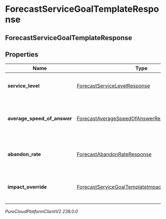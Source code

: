 # ForecastServiceGoalTemplateResponse

## ForecastServiceGoalTemplateResponse

## Properties

|Name | Type | Description | Notes|
|------------ | ------------- | ------------- | -------------|
| **service_level** | [ForecastServiceLevelResponse](ForecastServiceLevelResponse) | The service level goal for this forecast | [optional] |
| **average_speed_of_answer** | [ForecastAverageSpeedOfAnswerResponse](ForecastAverageSpeedOfAnswerResponse) | The average speed of answer goal for this forecast | [optional] |
| **abandon_rate** | [ForecastAbandonRateResponse](ForecastAbandonRateResponse) | The abandon rate goal for this forecast | [optional] |
| **impact_override** | [ForecastServiceGoalTemplateImpactOverrideResponse](ForecastServiceGoalTemplateImpactOverrideResponse) | The service goal impact overrides for this forecast | [optional] |



_PureCloudPlatformClientV2 238.0.0_
